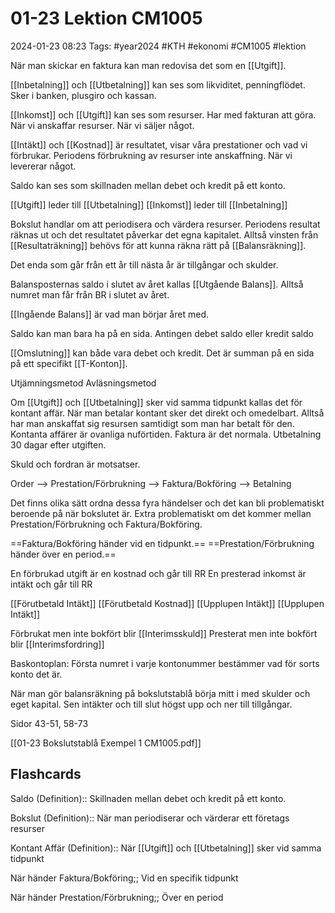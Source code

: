 # 01-23 Lektion CM1005

2024-01-23 08:23
Tags: #year2024 #KTH #ekonomi #CM1005 #lektion

När man skickar en faktura kan man redovisa det som en [[Utgift]].

[[Inbetalning]] och [[Utbetalning]] kan ses som likviditet, penningflödet. Sker i banken, plusgiro och kassan.

[[Inkomst]] och [[Utgift]] kan ses som resurser. Har med fakturan att göra. När vi anskaffar resurser. När vi säljer något.

[[Intäkt]] och [[Kostnad]] är resultatet, visar våra prestationer och vad vi förbrukar. Periodens förbrukning av resurser inte anskaffning. När vi levererar något.

Saldo kan ses som skillnaden mellan debet och kredit på ett konto.

[[Utgift]] leder till [[Utbetalning]]
[[Inkomst]] leder till [[Inbetalning]]

Bokslut handlar om att periodisera och värdera resurser. Periodens resultat räknas ut och det resultatet påverkar det egna kapitalet. Alltså vinsten från [[Resultaträkning]] behövs för att kunna räkna rätt på [[Balansräkning]].

Det enda som går från ett år till nästa år är tillgångar och skulder.

Balansposternas saldo i slutet av året kallas [[Utgående Balans]]. Alltså numret man får från BR i slutet av året.

[[Ingående Balans]] är vad man börjar året med.

Saldo kan man bara ha på en sida. Antingen debet saldo eller kredit saldo

[[Omslutning]] kan både vara debet och kredit. Det är summan på en sida på ett specifikt [[T-Konton]].

Utjämningsmetod
Avläsningsmetod

Om [[Utgift]] och [[Utbetalning]] sker vid samma tidpunkt kallas det för kontant affär. När man betalar kontant sker det direkt och omedelbart. Alltså har man anskaffat sig resursen samtidigt som man har betalt för den. Kontanta affärer är ovanliga nuförtiden. Faktura är det normala. Utbetalning 30 dagar efter utgiften.

Skuld och fordran är motsatser.

Order --> Prestation/Förbrukning --> Faktura/Bokföring --> Betalning

Det finns olika sätt ordna dessa fyra händelser och det kan bli problematiskt beroende på när bokslutet är. Extra problematiskt om det kommer mellan Prestation/Förbrukning och Faktura/Bokföring.

==Faktura/Bokföring händer vid en tidpunkt.==
==Prestation/Förbrukning händer över en period.==

En förbrukad utgift är en kostnad och går till RR
En presterad inkomst är intäkt och går till RR

[[Förutbetald Intäkt]]
[[Förutbetald Kostnad]]
[[Upplupen Intäkt]]
[[Upplupen Intäkt]]

Förbrukat men inte bokfört blir [[Interimsskuld]]
Presterat men inte bokfört blir [[Interimsfordring]]

Baskontoplan: Första numret i varje kontonummer bestämmer vad för sorts konto det är.

När man gör balansräkning på bokslutstablå börja mitt i med skulder och eget kapital. Sen intäkter och till slut högst upp och ner till tillgångar.

Sidor 43-51, 58-73

[[01-23 Bokslutstablå Exempel 1 CM1005.pdf]]

## Flashcards

Saldo (Definition):: Skillnaden mellan debet och kredit på ett konto.
<!--SR:!2000-01-01,1,250!2024-02-05,5,230-->

Bokslut (Definition):: När man periodiserar och värderar ett företags resurser
<!--SR:!2024-02-01,1,203!2024-02-01,1,210-->

Kontant Affär (Definition):: När [[Utgift]] och [[Utbetalning]] sker vid samma tidpunkt
<!--SR:!2024-02-02,3,263!2024-02-03,3,265-->

När händer Faktura/Bokföring;; Vid en specifik tidpunkt
<!--SR:!2024-02-08,8,262-->

När händer Prestation/Förbrukning;; Över en period
<!--SR:!2024-02-12,13,270-->
